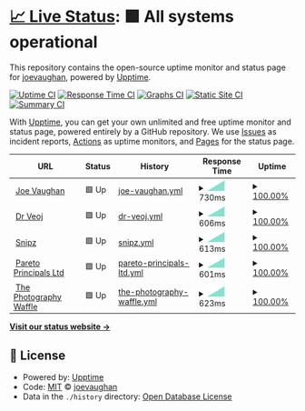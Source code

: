 # [📈 Live Status](https://joevaughan.github.io/upptime): <!--live status--> **🟩 All systems operational**

This repository contains the open-source uptime monitor and status page for [joevaughan](https://joevaughan.github.io/upptime), powered by [Upptime](https://github.com/upptime/upptime).

[![Uptime CI](https://github.com/joevaughan/upptime/workflows/Uptime%20CI/badge.svg)](https://github.com/joevaughan/upptime/actions?query=workflow%3A%22Uptime+CI%22)
[![Response Time CI](https://github.com/joevaughan/upptime/workflows/Response%20Time%20CI/badge.svg)](https://github.com/joevaughan/upptime/actions?query=workflow%3A%22Response+Time+CI%22)
[![Graphs CI](https://github.com/joevaughan/upptime/workflows/Graphs%20CI/badge.svg)](https://github.com/joevaughan/upptime/actions?query=workflow%3A%22Graphs+CI%22)
[![Static Site CI](https://github.com/joevaughan/upptime/workflows/Static%20Site%20CI/badge.svg)](https://github.com/joevaughan/upptime/actions?query=workflow%3A%22Static+Site+CI%22)
[![Summary CI](https://github.com/joevaughan/upptime/workflows/Summary%20CI/badge.svg)](https://github.com/joevaughan/upptime/actions?query=workflow%3A%22Summary+CI%22)

With [Upptime](https://upptime.js.org), you can get your own unlimited and free uptime monitor and status page, powered entirely by a GitHub repository. We use [Issues](https://github.com/joevaughan/upptime/issues) as incident reports, [Actions](https://github.com/joevaughan/upptime/actions) as uptime monitors, and [Pages](https://joevaughan.github.io/upptime) for the status page.

<!--start: status pages-->
<!-- This summary is generated by Upptime (https://github.com/upptime/upptime) -->
<!-- Do not edit this manually, your changes will be overwritten -->
<!-- prettier-ignore -->
| URL | Status | History | Response Time | Uptime |
| --- | ------ | ------- | ------------- | ------ |
| <img alt="" src="https://icons.duckduckgo.com/ip3/joevaughan.com.ico" height="13"> [Joe Vaughan](https://joevaughan.com) | 🟩 Up | [joe-vaughan.yml](https://github.com/joevaughan/upptime/commits/HEAD/history/joe-vaughan.yml) | <details><summary><img alt="Response time graph" src="./graphs/joe-vaughan/response-time-week.png" height="20"> 730ms</summary><br><a href="https://joevaughan.github.io/upptime/history/joe-vaughan"><img alt="Response time 730" src="https://img.shields.io/endpoint?url=https%3A%2F%2Fraw.githubusercontent.com%2Fjoevaughan%2Fupptime%2FHEAD%2Fapi%2Fjoe-vaughan%2Fresponse-time.json"></a><br><a href="https://joevaughan.github.io/upptime/history/joe-vaughan"><img alt="24-hour response time 730" src="https://img.shields.io/endpoint?url=https%3A%2F%2Fraw.githubusercontent.com%2Fjoevaughan%2Fupptime%2FHEAD%2Fapi%2Fjoe-vaughan%2Fresponse-time-day.json"></a><br><a href="https://joevaughan.github.io/upptime/history/joe-vaughan"><img alt="7-day response time 730" src="https://img.shields.io/endpoint?url=https%3A%2F%2Fraw.githubusercontent.com%2Fjoevaughan%2Fupptime%2FHEAD%2Fapi%2Fjoe-vaughan%2Fresponse-time-week.json"></a><br><a href="https://joevaughan.github.io/upptime/history/joe-vaughan"><img alt="30-day response time 730" src="https://img.shields.io/endpoint?url=https%3A%2F%2Fraw.githubusercontent.com%2Fjoevaughan%2Fupptime%2FHEAD%2Fapi%2Fjoe-vaughan%2Fresponse-time-month.json"></a><br><a href="https://joevaughan.github.io/upptime/history/joe-vaughan"><img alt="1-year response time 730" src="https://img.shields.io/endpoint?url=https%3A%2F%2Fraw.githubusercontent.com%2Fjoevaughan%2Fupptime%2FHEAD%2Fapi%2Fjoe-vaughan%2Fresponse-time-year.json"></a></details> | <details><summary><a href="https://joevaughan.github.io/upptime/history/joe-vaughan">100.00%</a></summary><a href="https://joevaughan.github.io/upptime/history/joe-vaughan"><img alt="All-time uptime 100.00%" src="https://img.shields.io/endpoint?url=https%3A%2F%2Fraw.githubusercontent.com%2Fjoevaughan%2Fupptime%2FHEAD%2Fapi%2Fjoe-vaughan%2Fuptime.json"></a><br><a href="https://joevaughan.github.io/upptime/history/joe-vaughan"><img alt="24-hour uptime 100.00%" src="https://img.shields.io/endpoint?url=https%3A%2F%2Fraw.githubusercontent.com%2Fjoevaughan%2Fupptime%2FHEAD%2Fapi%2Fjoe-vaughan%2Fuptime-day.json"></a><br><a href="https://joevaughan.github.io/upptime/history/joe-vaughan"><img alt="7-day uptime 100.00%" src="https://img.shields.io/endpoint?url=https%3A%2F%2Fraw.githubusercontent.com%2Fjoevaughan%2Fupptime%2FHEAD%2Fapi%2Fjoe-vaughan%2Fuptime-week.json"></a><br><a href="https://joevaughan.github.io/upptime/history/joe-vaughan"><img alt="30-day uptime 100.00%" src="https://img.shields.io/endpoint?url=https%3A%2F%2Fraw.githubusercontent.com%2Fjoevaughan%2Fupptime%2FHEAD%2Fapi%2Fjoe-vaughan%2Fuptime-month.json"></a><br><a href="https://joevaughan.github.io/upptime/history/joe-vaughan"><img alt="1-year uptime 100.00%" src="https://img.shields.io/endpoint?url=https%3A%2F%2Fraw.githubusercontent.com%2Fjoevaughan%2Fupptime%2FHEAD%2Fapi%2Fjoe-vaughan%2Fuptime-year.json"></a></details>
| <img alt="" src="https://icons.duckduckgo.com/ip3/dr.veoj.me.ico" height="13"> [Dr Veoj](https://dr.veoj.me) | 🟩 Up | [dr-veoj.yml](https://github.com/joevaughan/upptime/commits/HEAD/history/dr-veoj.yml) | <details><summary><img alt="Response time graph" src="./graphs/dr-veoj/response-time-week.png" height="20"> 606ms</summary><br><a href="https://joevaughan.github.io/upptime/history/dr-veoj"><img alt="Response time 606" src="https://img.shields.io/endpoint?url=https%3A%2F%2Fraw.githubusercontent.com%2Fjoevaughan%2Fupptime%2FHEAD%2Fapi%2Fdr-veoj%2Fresponse-time.json"></a><br><a href="https://joevaughan.github.io/upptime/history/dr-veoj"><img alt="24-hour response time 606" src="https://img.shields.io/endpoint?url=https%3A%2F%2Fraw.githubusercontent.com%2Fjoevaughan%2Fupptime%2FHEAD%2Fapi%2Fdr-veoj%2Fresponse-time-day.json"></a><br><a href="https://joevaughan.github.io/upptime/history/dr-veoj"><img alt="7-day response time 606" src="https://img.shields.io/endpoint?url=https%3A%2F%2Fraw.githubusercontent.com%2Fjoevaughan%2Fupptime%2FHEAD%2Fapi%2Fdr-veoj%2Fresponse-time-week.json"></a><br><a href="https://joevaughan.github.io/upptime/history/dr-veoj"><img alt="30-day response time 606" src="https://img.shields.io/endpoint?url=https%3A%2F%2Fraw.githubusercontent.com%2Fjoevaughan%2Fupptime%2FHEAD%2Fapi%2Fdr-veoj%2Fresponse-time-month.json"></a><br><a href="https://joevaughan.github.io/upptime/history/dr-veoj"><img alt="1-year response time 606" src="https://img.shields.io/endpoint?url=https%3A%2F%2Fraw.githubusercontent.com%2Fjoevaughan%2Fupptime%2FHEAD%2Fapi%2Fdr-veoj%2Fresponse-time-year.json"></a></details> | <details><summary><a href="https://joevaughan.github.io/upptime/history/dr-veoj">100.00%</a></summary><a href="https://joevaughan.github.io/upptime/history/dr-veoj"><img alt="All-time uptime 100.00%" src="https://img.shields.io/endpoint?url=https%3A%2F%2Fraw.githubusercontent.com%2Fjoevaughan%2Fupptime%2FHEAD%2Fapi%2Fdr-veoj%2Fuptime.json"></a><br><a href="https://joevaughan.github.io/upptime/history/dr-veoj"><img alt="24-hour uptime 100.00%" src="https://img.shields.io/endpoint?url=https%3A%2F%2Fraw.githubusercontent.com%2Fjoevaughan%2Fupptime%2FHEAD%2Fapi%2Fdr-veoj%2Fuptime-day.json"></a><br><a href="https://joevaughan.github.io/upptime/history/dr-veoj"><img alt="7-day uptime 100.00%" src="https://img.shields.io/endpoint?url=https%3A%2F%2Fraw.githubusercontent.com%2Fjoevaughan%2Fupptime%2FHEAD%2Fapi%2Fdr-veoj%2Fuptime-week.json"></a><br><a href="https://joevaughan.github.io/upptime/history/dr-veoj"><img alt="30-day uptime 100.00%" src="https://img.shields.io/endpoint?url=https%3A%2F%2Fraw.githubusercontent.com%2Fjoevaughan%2Fupptime%2FHEAD%2Fapi%2Fdr-veoj%2Fuptime-month.json"></a><br><a href="https://joevaughan.github.io/upptime/history/dr-veoj"><img alt="1-year uptime 100.00%" src="https://img.shields.io/endpoint?url=https%3A%2F%2Fraw.githubusercontent.com%2Fjoevaughan%2Fupptime%2FHEAD%2Fapi%2Fdr-veoj%2Fuptime-year.json"></a></details>
| <img alt="" src="https://icons.duckduckgo.com/ip3/snipz.io.ico" height="13"> [Snipz](https://snipz.io) | 🟩 Up | [snipz.yml](https://github.com/joevaughan/upptime/commits/HEAD/history/snipz.yml) | <details><summary><img alt="Response time graph" src="./graphs/snipz/response-time-week.png" height="20"> 613ms</summary><br><a href="https://joevaughan.github.io/upptime/history/snipz"><img alt="Response time 613" src="https://img.shields.io/endpoint?url=https%3A%2F%2Fraw.githubusercontent.com%2Fjoevaughan%2Fupptime%2FHEAD%2Fapi%2Fsnipz%2Fresponse-time.json"></a><br><a href="https://joevaughan.github.io/upptime/history/snipz"><img alt="24-hour response time 613" src="https://img.shields.io/endpoint?url=https%3A%2F%2Fraw.githubusercontent.com%2Fjoevaughan%2Fupptime%2FHEAD%2Fapi%2Fsnipz%2Fresponse-time-day.json"></a><br><a href="https://joevaughan.github.io/upptime/history/snipz"><img alt="7-day response time 613" src="https://img.shields.io/endpoint?url=https%3A%2F%2Fraw.githubusercontent.com%2Fjoevaughan%2Fupptime%2FHEAD%2Fapi%2Fsnipz%2Fresponse-time-week.json"></a><br><a href="https://joevaughan.github.io/upptime/history/snipz"><img alt="30-day response time 613" src="https://img.shields.io/endpoint?url=https%3A%2F%2Fraw.githubusercontent.com%2Fjoevaughan%2Fupptime%2FHEAD%2Fapi%2Fsnipz%2Fresponse-time-month.json"></a><br><a href="https://joevaughan.github.io/upptime/history/snipz"><img alt="1-year response time 613" src="https://img.shields.io/endpoint?url=https%3A%2F%2Fraw.githubusercontent.com%2Fjoevaughan%2Fupptime%2FHEAD%2Fapi%2Fsnipz%2Fresponse-time-year.json"></a></details> | <details><summary><a href="https://joevaughan.github.io/upptime/history/snipz">100.00%</a></summary><a href="https://joevaughan.github.io/upptime/history/snipz"><img alt="All-time uptime 100.00%" src="https://img.shields.io/endpoint?url=https%3A%2F%2Fraw.githubusercontent.com%2Fjoevaughan%2Fupptime%2FHEAD%2Fapi%2Fsnipz%2Fuptime.json"></a><br><a href="https://joevaughan.github.io/upptime/history/snipz"><img alt="24-hour uptime 100.00%" src="https://img.shields.io/endpoint?url=https%3A%2F%2Fraw.githubusercontent.com%2Fjoevaughan%2Fupptime%2FHEAD%2Fapi%2Fsnipz%2Fuptime-day.json"></a><br><a href="https://joevaughan.github.io/upptime/history/snipz"><img alt="7-day uptime 100.00%" src="https://img.shields.io/endpoint?url=https%3A%2F%2Fraw.githubusercontent.com%2Fjoevaughan%2Fupptime%2FHEAD%2Fapi%2Fsnipz%2Fuptime-week.json"></a><br><a href="https://joevaughan.github.io/upptime/history/snipz"><img alt="30-day uptime 100.00%" src="https://img.shields.io/endpoint?url=https%3A%2F%2Fraw.githubusercontent.com%2Fjoevaughan%2Fupptime%2FHEAD%2Fapi%2Fsnipz%2Fuptime-month.json"></a><br><a href="https://joevaughan.github.io/upptime/history/snipz"><img alt="1-year uptime 100.00%" src="https://img.shields.io/endpoint?url=https%3A%2F%2Fraw.githubusercontent.com%2Fjoevaughan%2Fupptime%2FHEAD%2Fapi%2Fsnipz%2Fuptime-year.json"></a></details>
| <img alt="" src="https://icons.duckduckgo.com/ip3/paretoprincipals.co.uk.ico" height="13"> [Pareto Principals Ltd](https://paretoprincipals.co.uk) | 🟩 Up | [pareto-principals-ltd.yml](https://github.com/joevaughan/upptime/commits/HEAD/history/pareto-principals-ltd.yml) | <details><summary><img alt="Response time graph" src="./graphs/pareto-principals-ltd/response-time-week.png" height="20"> 601ms</summary><br><a href="https://joevaughan.github.io/upptime/history/pareto-principals-ltd"><img alt="Response time 601" src="https://img.shields.io/endpoint?url=https%3A%2F%2Fraw.githubusercontent.com%2Fjoevaughan%2Fupptime%2FHEAD%2Fapi%2Fpareto-principals-ltd%2Fresponse-time.json"></a><br><a href="https://joevaughan.github.io/upptime/history/pareto-principals-ltd"><img alt="24-hour response time 601" src="https://img.shields.io/endpoint?url=https%3A%2F%2Fraw.githubusercontent.com%2Fjoevaughan%2Fupptime%2FHEAD%2Fapi%2Fpareto-principals-ltd%2Fresponse-time-day.json"></a><br><a href="https://joevaughan.github.io/upptime/history/pareto-principals-ltd"><img alt="7-day response time 601" src="https://img.shields.io/endpoint?url=https%3A%2F%2Fraw.githubusercontent.com%2Fjoevaughan%2Fupptime%2FHEAD%2Fapi%2Fpareto-principals-ltd%2Fresponse-time-week.json"></a><br><a href="https://joevaughan.github.io/upptime/history/pareto-principals-ltd"><img alt="30-day response time 601" src="https://img.shields.io/endpoint?url=https%3A%2F%2Fraw.githubusercontent.com%2Fjoevaughan%2Fupptime%2FHEAD%2Fapi%2Fpareto-principals-ltd%2Fresponse-time-month.json"></a><br><a href="https://joevaughan.github.io/upptime/history/pareto-principals-ltd"><img alt="1-year response time 601" src="https://img.shields.io/endpoint?url=https%3A%2F%2Fraw.githubusercontent.com%2Fjoevaughan%2Fupptime%2FHEAD%2Fapi%2Fpareto-principals-ltd%2Fresponse-time-year.json"></a></details> | <details><summary><a href="https://joevaughan.github.io/upptime/history/pareto-principals-ltd">100.00%</a></summary><a href="https://joevaughan.github.io/upptime/history/pareto-principals-ltd"><img alt="All-time uptime 100.00%" src="https://img.shields.io/endpoint?url=https%3A%2F%2Fraw.githubusercontent.com%2Fjoevaughan%2Fupptime%2FHEAD%2Fapi%2Fpareto-principals-ltd%2Fuptime.json"></a><br><a href="https://joevaughan.github.io/upptime/history/pareto-principals-ltd"><img alt="24-hour uptime 100.00%" src="https://img.shields.io/endpoint?url=https%3A%2F%2Fraw.githubusercontent.com%2Fjoevaughan%2Fupptime%2FHEAD%2Fapi%2Fpareto-principals-ltd%2Fuptime-day.json"></a><br><a href="https://joevaughan.github.io/upptime/history/pareto-principals-ltd"><img alt="7-day uptime 100.00%" src="https://img.shields.io/endpoint?url=https%3A%2F%2Fraw.githubusercontent.com%2Fjoevaughan%2Fupptime%2FHEAD%2Fapi%2Fpareto-principals-ltd%2Fuptime-week.json"></a><br><a href="https://joevaughan.github.io/upptime/history/pareto-principals-ltd"><img alt="30-day uptime 100.00%" src="https://img.shields.io/endpoint?url=https%3A%2F%2Fraw.githubusercontent.com%2Fjoevaughan%2Fupptime%2FHEAD%2Fapi%2Fpareto-principals-ltd%2Fuptime-month.json"></a><br><a href="https://joevaughan.github.io/upptime/history/pareto-principals-ltd"><img alt="1-year uptime 100.00%" src="https://img.shields.io/endpoint?url=https%3A%2F%2Fraw.githubusercontent.com%2Fjoevaughan%2Fupptime%2FHEAD%2Fapi%2Fpareto-principals-ltd%2Fuptime-year.json"></a></details>
| <img alt="" src="https://icons.duckduckgo.com/ip3/thephotographywaffle.com.ico" height="13"> [The Photography Waffle](https://thephotographywaffle.com) | 🟩 Up | [the-photography-waffle.yml](https://github.com/joevaughan/upptime/commits/HEAD/history/the-photography-waffle.yml) | <details><summary><img alt="Response time graph" src="./graphs/the-photography-waffle/response-time-week.png" height="20"> 623ms</summary><br><a href="https://joevaughan.github.io/upptime/history/the-photography-waffle"><img alt="Response time 623" src="https://img.shields.io/endpoint?url=https%3A%2F%2Fraw.githubusercontent.com%2Fjoevaughan%2Fupptime%2FHEAD%2Fapi%2Fthe-photography-waffle%2Fresponse-time.json"></a><br><a href="https://joevaughan.github.io/upptime/history/the-photography-waffle"><img alt="24-hour response time 623" src="https://img.shields.io/endpoint?url=https%3A%2F%2Fraw.githubusercontent.com%2Fjoevaughan%2Fupptime%2FHEAD%2Fapi%2Fthe-photography-waffle%2Fresponse-time-day.json"></a><br><a href="https://joevaughan.github.io/upptime/history/the-photography-waffle"><img alt="7-day response time 623" src="https://img.shields.io/endpoint?url=https%3A%2F%2Fraw.githubusercontent.com%2Fjoevaughan%2Fupptime%2FHEAD%2Fapi%2Fthe-photography-waffle%2Fresponse-time-week.json"></a><br><a href="https://joevaughan.github.io/upptime/history/the-photography-waffle"><img alt="30-day response time 623" src="https://img.shields.io/endpoint?url=https%3A%2F%2Fraw.githubusercontent.com%2Fjoevaughan%2Fupptime%2FHEAD%2Fapi%2Fthe-photography-waffle%2Fresponse-time-month.json"></a><br><a href="https://joevaughan.github.io/upptime/history/the-photography-waffle"><img alt="1-year response time 623" src="https://img.shields.io/endpoint?url=https%3A%2F%2Fraw.githubusercontent.com%2Fjoevaughan%2Fupptime%2FHEAD%2Fapi%2Fthe-photography-waffle%2Fresponse-time-year.json"></a></details> | <details><summary><a href="https://joevaughan.github.io/upptime/history/the-photography-waffle">100.00%</a></summary><a href="https://joevaughan.github.io/upptime/history/the-photography-waffle"><img alt="All-time uptime 100.00%" src="https://img.shields.io/endpoint?url=https%3A%2F%2Fraw.githubusercontent.com%2Fjoevaughan%2Fupptime%2FHEAD%2Fapi%2Fthe-photography-waffle%2Fuptime.json"></a><br><a href="https://joevaughan.github.io/upptime/history/the-photography-waffle"><img alt="24-hour uptime 100.00%" src="https://img.shields.io/endpoint?url=https%3A%2F%2Fraw.githubusercontent.com%2Fjoevaughan%2Fupptime%2FHEAD%2Fapi%2Fthe-photography-waffle%2Fuptime-day.json"></a><br><a href="https://joevaughan.github.io/upptime/history/the-photography-waffle"><img alt="7-day uptime 100.00%" src="https://img.shields.io/endpoint?url=https%3A%2F%2Fraw.githubusercontent.com%2Fjoevaughan%2Fupptime%2FHEAD%2Fapi%2Fthe-photography-waffle%2Fuptime-week.json"></a><br><a href="https://joevaughan.github.io/upptime/history/the-photography-waffle"><img alt="30-day uptime 100.00%" src="https://img.shields.io/endpoint?url=https%3A%2F%2Fraw.githubusercontent.com%2Fjoevaughan%2Fupptime%2FHEAD%2Fapi%2Fthe-photography-waffle%2Fuptime-month.json"></a><br><a href="https://joevaughan.github.io/upptime/history/the-photography-waffle"><img alt="1-year uptime 100.00%" src="https://img.shields.io/endpoint?url=https%3A%2F%2Fraw.githubusercontent.com%2Fjoevaughan%2Fupptime%2FHEAD%2Fapi%2Fthe-photography-waffle%2Fuptime-year.json"></a></details>

<!--end: status pages-->

[**Visit our status website →**](https://joevaughan.github.io/upptime)

## 📄 License

- Powered by: [Upptime](https://github.com/upptime/upptime)
- Code: [MIT](./LICENSE) © [joevaughan](https://joevaughan.github.io/upptime)
- Data in the `./history` directory: [Open Database License](https://opendatacommons.org/licenses/odbl/1-0/)
